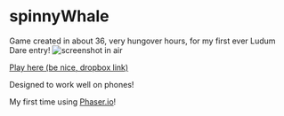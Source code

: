 # spinnyWhale
Game created in about 36, very hungover hours, for my first ever Ludum Dare entry!
![screenshot in air](https://cloud.githubusercontent.com/assets/462459/11770779/fc1ce736-a1fe-11e5-96e2-e78623a1d918.PNG)

[Play here (be nice, dropbox link)](https://dl.dropboxusercontent.com/u/28565393/spinnyWhale/index.html)

Designed to work well on phones!

My first time using [Phaser.io](http://phaser.io/)!
